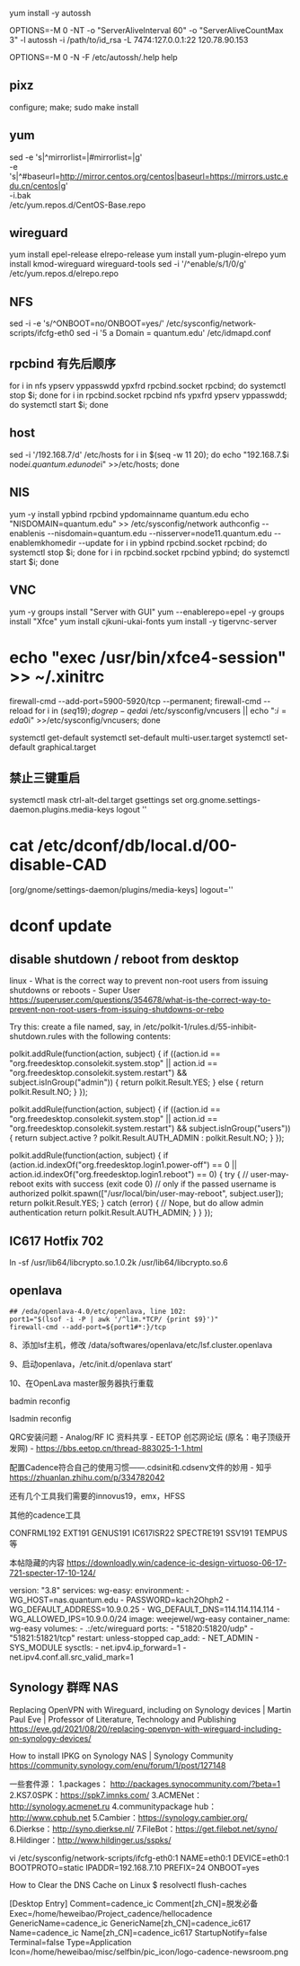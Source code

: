 
yum install -y autossh

OPTIONS=-M 0 -NT -o "ServerAliveInterval 60" -o "ServerAliveCountMax 3" -l autossh -i /path/to/id_rsa -L 7474:127.0.0.1:22 120.78.90.153

OPTIONS=-M 0 -N -F /etc/autossh/.help help

## pixz
configure; make; sudo make install

## yum
sed -e 's|^mirrorlist=|#mirrorlist=|g' \
-e 's|^#baseurl=http://mirror.centos.org/centos|baseurl=https://mirrors.ustc.edu.cn/centos|g' \
-i.bak \
/etc/yum.repos.d/CentOS-Base.repo

## wireguard
yum install epel-release elrepo-release
yum install yum-plugin-elrepo
yum install kmod-wireguard wireguard-tools
sed -i '/^enable/s/1/0/g' /etc/yum.repos.d/elrepo.repo

## NFS
sed -i -e 's/^ONBOOT=no/ONBOOT=yes/' /etc/sysconfig/network-scripts/ifcfg-eth0
sed -i '5 a Domain = quantum.edu'  /etc/idmapd.conf
## rpcbind 有先后顺序
for i in nfs ypserv yppasswdd ypxfrd rpcbind.socket rpcbind; do systemctl stop $i; done
for i in rpcbind.socket rpcbind nfs ypxfrd ypserv yppasswdd; do systemctl start $i; done

## host
sed -i '/192.168.7/d' /etc/hosts
for i in $(seq -w 11 20); do echo "192.168.7.$i node${i}.quantum.edu node$i" >>/etc/hosts; done

## NIS
yum -y install ypbind rpcbind
ypdomainname quantum.edu
echo "NISDOMAIN=quantum.edu" >> /etc/sysconfig/network
authconfig --enablenis --nisdomain=quantum.edu --nisserver=node11.quantum.edu --enablemkhomedir --update
for i in ypbind rpcbind.socket rpcbind; do systemctl stop $i; done
for i in rpcbind.socket rpcbind ypbind; do systemctl start $i; done

## VNC
yum -y groups install "Server with GUI"
yum --enablerepo=epel -y groups install "Xfce"
yum install cjkuni-ukai-fonts
yum install -y tigervnc-server
# echo "exec /usr/bin/xfce4-session" >> ~/.xinitrc
firewall-cmd --add-port=5900-5920/tcp --permanent; firewall-cmd --reload
for i in $(seq 1 9); do grep -q eda$i /etc/sysconfig/vncusers || echo ":$i=eda0$i" >>/etc/sysconfig/vncusers; done

systemctl get-default
systemctl set-default multi-user.target
systemctl set-default graphical.target

## 禁止三键重启
systemctl mask ctrl-alt-del.target
gsettings set org.gnome.settings-daemon.plugins.media-keys logout ''
# cat /etc/dconf/db/local.d/00-disable-CAD
[org/gnome/settings-daemon/plugins/media-keys]
logout=''
# dconf update

## disable shutdown / reboot from desktop
linux - What is the correct way to prevent non-root users from issuing shutdowns or reboots - Super User
https://superuser.com/questions/354678/what-is-the-correct-way-to-prevent-non-root-users-from-issuing-shutdowns-or-rebo

Try this: create a file named, say,  in /etc/polkit-1/rules.d/55-inhibit-shutdown.rules with the following contents:

polkit.addRule(function(action, subject) {
  if ((action.id == "org.freedesktop.consolekit.system.stop" || action.id == "org.freedesktop.consolekit.system.restart") && subject.isInGroup("admin")) {
    return polkit.Result.YES;
  } else {
    return polkit.Result.NO;
  }
});

polkit.addRule(function(action, subject) {
  if ((action.id == "org.freedesktop.consolekit.system.stop" || action.id == "org.freedesktop.consolekit.system.restart") && subject.isInGroup("users")) {
    return subject.active ? polkit.Result.AUTH_ADMIN : polkit.Result.NO;
  }
});

polkit.addRule(function(action, subject) {
  if (action.id.indexOf("org.freedesktop.login1.power-off") == 0 || action.id.indexOf("org.freedesktop.login1.reboot") == 0) {
    try {
      // user-may-reboot exits with success (exit code 0)
      // only if the passed username is authorized
      polkit.spawn(["/usr/local/bin/user-may-reboot", subject.user]);
      return polkit.Result.YES;
    } catch (error) {
      // Nope, but do allow admin authentication
      return polkit.Result.AUTH_ADMIN;
    }
  }
});

## IC617 Hotfix 702
ln -sf /usr/lib64/libcrypto.so.1.0.2k /usr/lib64/libcrypto.so.6

## openlava
```
## /eda/openlava-4.0/etc/openlava, line 102:
port1="$(lsof -i -P | awk '/^lim.*TCP/ {print $9}')"
firewall-cmd --add-port=${port1#*:}/tcp
```
8、添加lsf主机，修改 /data/softwares/openlava/etc/lsf.cluster.openlava

9、启动openlava，/etc/init.d/openlava start‘

10、在OpenLava master服务器执行重载

badmin reconfig

lsadmin reconfig


QRC安装问题 - Analog/RF IC 资料共享 - EETOP 创芯网论坛 (原名：电子顶级开发网) -
https://bbs.eetop.cn/thread-883025-1-1.html


配置Cadence符合自己的使用习惯——.cdsinit和.cdsenv文件的妙用 - 知乎
https://zhuanlan.zhihu.com/p/334782042

还有几个工具我们需要的innovus19，emx，HFSS

其他的cadence工具

CONFRML192  EXT191  GENUS191  IC617ISR22 SPECTRE191  SSV191  TEMPUS等


本帖隐藏的内容
https://downloadly.win/cadence-ic-design-virtuoso-06-17-721-specter-17-10-124/




version: "3.8"
services:
  wg-easy:
    environment:
      - WG_HOST=nas.quantum.edu
      - PASSWORD=kach2Ohph2
      - WG_DEFAULT_ADDRESS=10.9.0.25
      - WG_DEFAULT_DNS=114.114.114.114
      - WG_ALLOWED_IPS=10.9.0.0/24
    image: weejewel/wg-easy
    container_name: wg-easy
    volumes:
      - .:/etc/wireguard
    ports:
      - "51820:51820/udp"
      - "51821:51821/tcp"
    restart: unless-stopped
    cap_add:
      - NET_ADMIN
      - SYS_MODULE
    sysctls:
      - net.ipv4.ip_forward=1
      - net.ipv4.conf.all.src_valid_mark=1


## Synology 群晖 NAS

Replacing OpenVPN with Wireguard, including on Synology devices | Martin Paul Eve | Professor of Literature, Technology and Publishing
https://eve.gd/2021/08/20/replacing-openvpn-with-wireguard-including-on-synology-devices/

How to install IPKG on Synology NAS | Synology Community
https://community.synology.com/enu/forum/1/post/127148

一些套件源：
1.packages： http://packages.synocommunity.com/?beta=1
2.KS7.0SPK：https://spk7.imnks.com/
3.ACMENet： http://synology.acmenet.ru
4.communitypackage hub：http://www.cphub.net
5.Cambier：https://synology.cambier.org/
6.Dierkse：http://syno.dierkse.nl/
7.FileBot：https://get.filebot.net/syno/
8.Hildinger：http://www.hildinger.us/sspks/

vi /etc/sysconfig/network-scripts/ifcfg-eth0:1
NAME=eth0:1
DEVICE=eth0:1
BOOTPROTO=static
IPADDR=192.168.7.10
PREFIX=24
ONBOOT=yes


How to Clear the DNS Cache on Linux
$ resolvectl flush-caches

[Desktop Entry]
Comment=cadence_ic
Comment[zh_CN]=脱发必备
Exec=/home/heweibao/Project_cadence/hellocadence
GenericName=cadence_ic
GenericName[zh_CN]=cadence_ic617
Name=cadence_ic
Name[zh_CN]=cadence_ic617
StartupNotify=false
Terminal=false
Type=Application
Icon=/home/heweibao/misc/selfbin/pic_icon/logo-cadence-newsroom.png